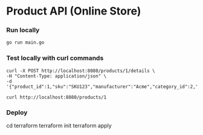 # Product API (Online Store)

### Run locally
```bash
go run main.go

```
### Test locally with curl commands
```post
curl -X POST http://localhost:8080/products/1/details \
-H "Content-Type: application/json" \
-d '{"product_id":1,"sku":"SKU123","manufacturer":"Acme","category_id":2,"weight":100,"some_other_id":3}'
```
```get
curl http://localhost:8080/products/1
```
### Deploy
cd terraform
terraform init
terraform apply
